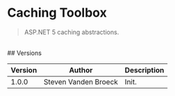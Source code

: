 # Caching Toolbox

> ASP.NET 5 caching abstractions.

<br>
## Versions

| Version | Author                                  | Description
| ------- | ----------------------------------------| ----------------------------------------------------
| 1.0.0   | Steven Vanden Broeck                    | Init.
